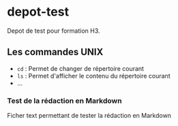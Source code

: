 # depot-test
Depot de test pour formation H3.

## Les commandes UNIX

 - `cd` : Permet de changer de répertoire courant
 - `ls` : Permet d'afficher le contenu du répertoire courant
 - ...

### Test de la rédaction en Markdown
Ficher text permettant de tester la rédaction en Markdown
